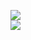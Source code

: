 [![](https://img.shields.io/badge/Made%20With-Github%20Spray-lightgrey.svg?style=for-the-badge&logo=github)](https://github.com/Annihil/github-spray#736)  
[![](https://i.imgur.com/2DrTn0Z.gif)](https://github.com/Annihil/github-spray)